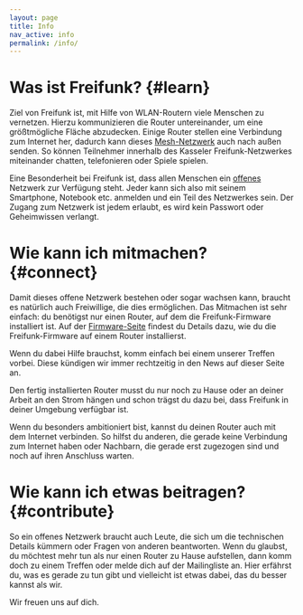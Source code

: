 ```yaml
---
layout: page
title: Info
nav_active: info
permalink: /info/
---
```


# Was ist Freifunk? {#learn}

Ziel von Freifunk ist, mit Hilfe von WLAN-Routern viele Menschen zu vernetzen.
Hierzu kommunizieren die Router untereinander, um eine größtmögliche Fläche abzudecken.
Einige Router stellen eine Verbindung zum Internet her, dadurch kann dieses [Mesh-Netzwerk](/info/mesh-netzwerk/) auch nach außen senden.
So können Teilnehmer innerhalb des Kasseler Freifunk-Netzwerkes miteinander chatten, telefonieren oder Spiele spielen.

Eine Besonderheit bei Freifunk ist, dass allen Menschen ein [offenes](/info/philosophie/) Netzwerk zur Verfügung steht.
Jeder kann sich also mit seinem Smartphone, Notebook etc. anmelden und ein Teil des Netzwerkes sein.
Der Zugang zum Netzwerk ist jedem erlaubt, es wird kein Passwort oder Geheimwissen verlangt.

<!-- (Auskommentiert, weil die verlinkte Seite noch keinen Inhalt hat) -->
<!-- Die Betreiber eines Freifunk-Knotens haben keine [kommerzielle Interessen](/info/philosophie/). -->

# Wie kann ich mitmachen? {#connect}

<!-- (Link entfernt, weil die verlinkte Seite noch keinen Inhalt hat) -->
<!-- [Freiwillige](/info/freiwillige/) -->
Damit dieses offene Netzwerk bestehen oder sogar wachsen kann, braucht es natürlich auch Freiwillige, die dies ermöglichen.
Das Mitmachen ist sehr einfach: du benötigst nur einen Router, auf dem die Freifunk-Firmware installiert ist.
Auf der [Firmware-Seite](/firmware/) findest du Details dazu, wie du die Freifunk-Firmware auf einem Router installierst.

Wenn du dabei Hilfe brauchst, komm einfach bei einem unserer Treffen vorbei.
Diese kündigen wir immer rechtzeitig in den News auf dieser Seite an.

Den fertig installierten Router musst du nur noch zu Hause oder an deiner Arbeit an den Strom hängen und schon trägst du dazu bei, dass Freifunk in deiner Umgebung verfügbar ist.

Wenn du besonders ambitioniert bist, kannst du deinen Router auch mit dem Internet verbinden.
So hilfst du anderen, die gerade keine Verbindung zum Internet haben oder Nachbarn, die gerade erst zugezogen sind und noch auf ihren Anschluss warten.

# Wie kann ich etwas beitragen? {#contribute}

So ein offenes Netzwerk braucht auch Leute, die sich um die technischen Details kümmern oder Fragen von anderen beantworten.
Wenn du glaubst, du möchtest mehr tun als nur einen Router zu Hause aufstellen, dann komm doch zu einem Treffen oder melde dich auf der Mailingliste an.
Hier erfährst du, was es gerade zu tun gibt und vielleicht ist etwas dabei, das du besser kannst als wir.

Wir freuen uns auf dich.
